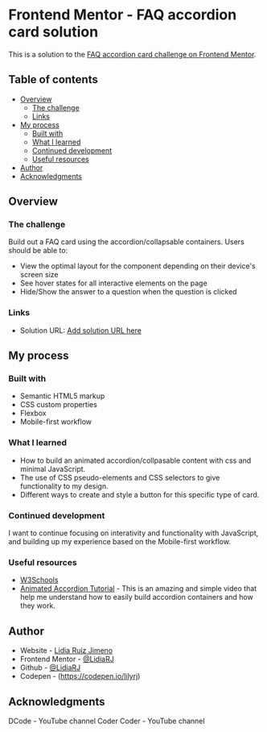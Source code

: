 # Frontend Mentor - FAQ accordion card solution

This is a solution to the [FAQ accordion card challenge on Frontend Mentor](https://www.frontendmentor.io/challenges/faq-accordion-card-XlyjD0Oam).

## Table of contents

- [Overview](#overview)
  - [The challenge](#the-challenge)
  - [Links](#links)
- [My process](#my-process)
  - [Built with](#built-with)
  - [What I learned](#what-i-learned)
  - [Continued development](#continued-development)
  - [Useful resources](#useful-resources)
- [Author](#author)
- [Acknowledgments](#acknowledgments)


## Overview

### The challenge

Build out a FAQ card using the accordion/collapsable containers. Users should be able to:

- View the optimal layout for the component depending on their device's screen size
- See hover states for all interactive elements on the page
- Hide/Show the answer to a question when the question is clicked

### Links

- Solution URL: [Add solution URL here](https://github.com/LidiaRJ/FAQ-Accordion-Card.git)


## My process

### Built with

- Semantic HTML5 markup
- CSS custom properties
- Flexbox
- Mobile-first workflow

### What I learned
- How to build an animated accordion/collpasable content with css and minimal JavaScript.
- The use of CSS pseudo-elements and CSS selectors to give functionality to my design. 
- Different ways to create and style a button for this specific type of card.


### Continued development

I want to continue focusing on interativity and functionality with JavaScript, and building up my experience based on the Mobile-first workflow.

### Useful resources

- [W3Schools](https://www.w3schools.com/css/default.asp) 
- [Animated Accordion Tutorial](https://www.youtube.com/watch?v=jXTfoKkPtYY&t=1s) - This is an amazing and simple video that help me understand how to easily build accordion containers and how they work.  

## Author

- Website - [Lidia Ruiz Jimeno](https://www.behance.net/Lidiarjimeno)
- Frontend Mentor - [@LidiaRJ](https://www.frontendmentor.io/profile/LidiaRJ)
- Github - [@LidiaRJ](https://github.com/LidiaRJ)
- Codepen - (https://codepen.io/lilyrj)


## Acknowledgments

DCode - YouTube channel
Coder Coder - YouTube channel

